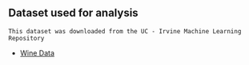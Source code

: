 ## Dataset used for analysis
```
This dataset was downloaded from the UC - Irvine Machine Learning Repository
```

* [Wine Data](https://archive.ics.uci.edu/dataset/109/wine)
